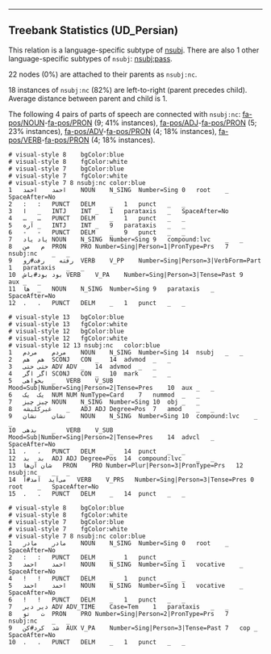 

--------------------------------------------------------------------------------

## Treebank Statistics (UD_Persian)

This relation is a language-specific subtype of [nsubj]().
There are also 1 other language-specific subtypes of `nsubj`: [nsubj:pass]().

22 nodes (0%) are attached to their parents as `nsubj:nc`.

18 instances of `nsubj:nc` (82%) are left-to-right (parent precedes child).
Average distance between parent and child is 1.

The following 4 pairs of parts of speech are connected with `nsubj:nc`: [fa-pos/NOUN]()-[fa-pos/PRON]() (9; 41% instances), [fa-pos/ADJ]()-[fa-pos/PRON]() (5; 23% instances), [fa-pos/ADV]()-[fa-pos/PRON]() (4; 18% instances), [fa-pos/VERB]()-[fa-pos/PRON]() (4; 18% instances).


~~~ conllu
# visual-style 8	bgColor:blue
# visual-style 8	fgColor:white
# visual-style 7	bgColor:blue
# visual-style 7	fgColor:white
# visual-style 7 8 nsubj:nc	color:blue
1	احمد	احمد	NOUN	N_SING	Number=Sing	0	root	_	SpaceAfter=No
2	:	:	PUNCT	DELM	_	1	punct	_	_
3	ا	_	INTJ	INT	_	1	parataxis	_	SpaceAfter=No
4	…	…	PUNCT	DELM	_	1	punct	_	_
5	آره	_	INTJ	INT	_	9	parataxis	_	_
6	-	-	PUNCT	DELM	_	9	punct	_	_
7	یاد	یاد	NOUN	N_SING	Number=Sing	9	compound:lvc	_	_
8	م	من	PRON	PRO	Number=Sing|Person=1|PronType=Prs	7	nsubj:nc	_	_
9	رفته	رفت#رو	VERB	V_PP	Number=Sing|Person=3|VerbForm=Part	1	parataxis	_	_
10	بود	بود#باش	VERB	V_PA	Number=Sing|Person=3|Tense=Past	9	aux	_	_
11	ها	_	NOUN	N_SING	Number=Sing	9	parataxis	_	SpaceAfter=No
12	.	.	PUNCT	DELM	_	1	punct	_	_

~~~


~~~ conllu
# visual-style 13	bgColor:blue
# visual-style 13	fgColor:white
# visual-style 12	bgColor:blue
# visual-style 12	fgColor:white
# visual-style 12 13 nsubj:nc	color:blue
1	مردم	مردم	NOUN	N_SING	Number=Sing	14	nsubj	_	_
2	هم	هم	SCONJ	CON	_	14	advmod	_	_
3	حتی	حتی	ADV	ADV	_	14	advmod	_	_
4	اگر	اگر	SCONJ	CON	_	10	mark	_	_
5	بخواهی	_	VERB	V_SUB	Mood=Sub|Number=Sing|Person=2|Tense=Pres	10	aux	_	_
6	یک	یک	NUM	NUM	NumType=Card	7	nummod	_	_
7	چیز	چیز	NOUN	N_SING	Number=Sing	10	obj	_	_
8	غیرکلیشه	_	ADJ	ADJ	Degree=Pos	7	amod	_	_
9	نشان	نشان	NOUN	N_SING	Number=Sing	10	compound:lvc	_	_
10	بدهی	_	VERB	V_SUB	Mood=Sub|Number=Sing|Person=2|Tense=Pres	14	advcl	_	SpaceAfter=No
11	،	،	PUNCT	DELM	_	14	punct	_	_
12	بد	بد	ADJ	ADJ	Degree=Pos	14	compound:lvc	_	_
13	شان	آن‌ها	PRON	PRO	Number=Plur|Person=3|PronType=Prs	12	nsubj:nc	_	_
14	می‌آید	آمد#آ	VERB	V_PRS	Number=Sing|Person=3|Tense=Pres	0	root	_	SpaceAfter=No
15	.	.	PUNCT	DELM	_	14	punct	_	_

~~~


~~~ conllu
# visual-style 8	bgColor:blue
# visual-style 8	fgColor:white
# visual-style 7	bgColor:blue
# visual-style 7	fgColor:white
# visual-style 7 8 nsubj:nc	color:blue
1	مادر	مادر	NOUN	N_SING	Number=Sing	0	root	_	SpaceAfter=No
2	:	:	PUNCT	DELM	_	1	punct	_	_
3	احمد	احمد	NOUN	N_SING	Number=Sing	1	vocative	_	SpaceAfter=No
4	!	!	PUNCT	DELM	_	1	punct	_	_
5	احمد	احمد	NOUN	N_SING	Number=Sing	1	vocative	_	SpaceAfter=No
6	!	!	PUNCT	DELM	_	1	punct	_	_
7	دیر	دیر	ADV	ADV_TIME	Case=Tem	1	parataxis	_	_
8	ت	تو	PRON	PRO	Number=Sing|Person=2|PronType=Prs	7	nsubj:nc	_	_
9	شد	کرد#کن	AUX	V_PA	Number=Sing|Person=3|Tense=Past	7	cop	_	SpaceAfter=No
10	.	.	PUNCT	DELM	_	1	punct	_	_

~~~


